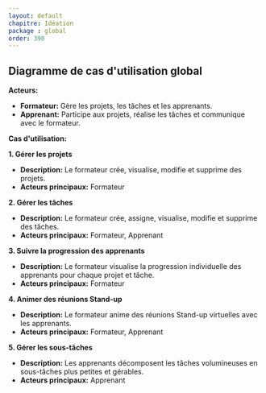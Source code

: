 ```yaml
---
layout: default
chapitre: Idéation
package : global
order: 390
---
```


## Diagramme de cas d'utilisation global


**Acteurs:**

* **Formateur:** Gère les projets, les tâches et les apprenants.
* **Apprenant:** Participe aux projets, réalise les tâches et communique avec le formateur.

**Cas d'utilisation:**

**1. Gérer les projets**

* **Description:** Le formateur crée, visualise, modifie et supprime des projets.
* **Acteurs principaux:** Formateur

**2. Gérer les tâches**

* **Description:** Le formateur crée, assigne, visualise, modifie et supprime des tâches.
* **Acteurs principaux:** Formateur, Apprenant

**3. Suivre la progression des apprenants**

* **Description:** Le formateur visualise la progression individuelle des apprenants pour chaque projet et tâche.
* **Acteurs principaux:** Formateur

**4. Animer des réunions Stand-up**

* **Description:** Le formateur anime des réunions Stand-up virtuelles avec les apprenants.
* **Acteurs principaux:** Formateur, Apprenant

**5. Gérer les sous-tâches**

* **Description:** Les apprenants décomposent les tâches volumineuses en sous-tâches plus petites et gérables.
* **Acteurs principaux:** Apprenant

<!-- TODO : Donnez le diagramme de cas d'utilisation global -->